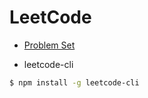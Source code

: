 # LeetCode

- [Problem Set](https://leetcode.com/problemset/all/)

- leetcode-cli

```bash
$ npm install -g leetcode-cli
```

